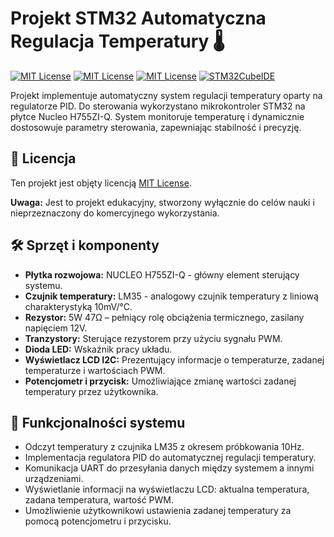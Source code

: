 # Projekt STM32 Automatyczna Regulacja Temperatury 🌡️

[![MIT License](https://img.shields.io/badge/License-MIT-green.svg)](https://choosealicense.com/licenses/mit/) [![MIT License](https://img.shields.io/badge/Language-C-blue)](https://pl.wikipedia.org/wiki/C_(j%C4%99zyk_programowania)) [![MIT License](https://img.shields.io/badge/Platform-STM32H7-orange)](https://www.st.com/en/evaluation-tools/nucleo-h755zi-q.html) [![STM32CubeIDE](https://img.shields.io/badge/IDE-STM32CubeIDE%201.17.0-lightblue)](https://www.st.com/en/development-tools/stm32cubeide.html)

Projekt implementuje automatyczny system regulacji temperatury oparty na regulatorze PID. Do sterowania wykorzystano mikrokontroler STM32 na płytce Nucleo H755ZI-Q. System monitoruje temperaturę i dynamicznie dostosowuje parametry sterowania, zapewniając stabilność i precyzję.


## 📜 Licencja

Ten projekt jest objęty licencją [MIT License](LICENSE).

**Uwaga:** Jest to projekt edukacyjny, stworzony wyłącznie do celów nauki i nieprzeznaczony do komercyjnego wykorzystania.

## 🛠️ Sprzęt i komponenty

- **Płytka rozwojowa:** NUCLEO H755ZI-Q - główny element sterujący systemu. 
- **Czujnik temperatury:** LM35 - analogowy czujnik temperatury z liniową charakterystyką 10mV/°C.
- **Rezystor:** 5W 47Ω – pełniący rolę obciążenia termicznego, zasilany napięciem 12V.
- **Tranzystory:** Sterujące rezystorem przy użyciu sygnału PWM.
- **Dioda LED:** Wskaźnik pracy układu.
- **Wyświetlacz LCD I2C:** Prezentujący informacje o temperaturze, zadanej temperaturze i wartościach PWM.
- **Potencjometr i przycisk:** Umożliwiające zmianę wartości zadanej temperatury przez użytkownika.

## 🚀 Funkcjonalności systemu
- Odczyt temperatury z czujnika LM35 z okresem próbkowania 10Hz.
- Implementacja regulatora PID do automatycznej regulacji temperatury.
- Komunikacja UART do przesyłania danych między systemem a innymi urządzeniami.
- Wyświetlanie informacji na wyświetlaczu LCD: aktualna temperatura, zadana temperatura, wartość PWM.
- Umożliwienie użytkownikowi ustawienia zadanej temperatury za pomocą potencjometru i przycisku.
